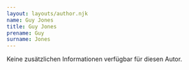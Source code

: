 ```yaml
---
layout: layouts/author.njk
name: Guy Jones
title: Guy Jones
prename: Guy
surname: Jones
---
```

Keine zusätzlichen Informationen verfügbar für diesen Autor.
